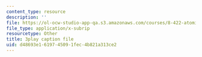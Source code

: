 ```yaml
---
content_type: resource
description: ''
file: https://ol-ocw-studio-app-qa.s3.amazonaws.com/courses/8-422-atomic-and-optical-physics-ii-spring-2013/d48693e1619745091fec4b821a313ce2_hmAp4ASxmKs.srt
file_type: application/x-subrip
resourcetype: Other
title: 3play caption file
uid: d48693e1-6197-4509-1fec-4b821a313ce2
---
```

